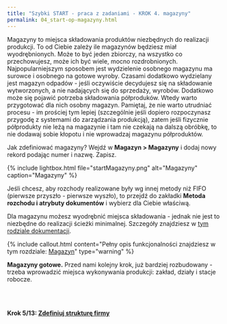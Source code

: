 ```yaml
---
title: "Szybki START - praca z zadaniami - KROK 4. magazyny"
permalink: 04_start-op-magazyny.html 
---
```



Magazyny to miejsca składowania produktów niezbędnych do realizacji produkcji. To od Ciebie zależy ile magazynów będziesz miał wyodrębnionych. Może to być jeden zbiorczy, na wszystko co przechowujesz, może ich być wiele, mocno rozdrobnionych. Najpopularniejszym sposobem jest wydzielenie osobnego magazynu ma surowce i osobnego na gotowe wyroby. Czasami dodatkowo wydzielany jest magazyn odpadów - jeśli oczywiście decydujesz się na składowanie wytworzonych, a nie nadających się do sprzedaży, wyrobów. Dodatkowo może się pojawić potrzeba składowania półproduków. Wtedy warto przygotować dla nich osobny magazyn. Pamiętaj, że nie warto utrudniać procesu - im prościej tym lepiej (szczególnie jeśli dopiero rozpoczynasz przygodę z systemami do zarządzania produkcją), zatem jeśli fizycznie półprodukty nie leżą na magazynie i tam nie czekają na dalszą obróbkę, to nie dodawaj sobie kłopotu i nie wprowadzaj magazynu półproduktów.

Jak zdefiniować magazyny? Wejdź w **Magazyn > Magazyny** i dodaj nowy rekord podając numer i nazwę. Zapisz. 

{% include lightbox.html file="startMagazyny.png" alt="Magazyny" caption="Magazyny" %}

Jeśli chcesz, aby rozchody realizowane były wg innej metody niż FIFO (pierwsze przyszło - pierwsze wyszło), to przejdź do zakładki **Metoda rozchodu i atrybuty dokumentów** i wybierz dla Ciebie właściwą. 

Dla magazynu możesz wyodrębnić miejsca składowania - jednak nie jest to niezbędne do realizacji ścieżki minimalnej. Szczegóły znajdziesz w [tym rodziale dokumentacji](/miejsca-skladowania).

{% include callout.html content="Pełny opis funkcjonalności znajdziesz w tym rozdziale: [Magazyn](/magazyny)" type="warning" %}

**Magazyny gotowe.** Przed nami kolejny krok, już bardziej rozbudowany - trzeba wprowadzić miejsca wykonywania produkcji: zakład, działy i stacje robocze.


<br/>
<br/>

**Krok 5/13: [Zdefiniuj strukturę firmy](/05_start-op-struktura-firmy)**